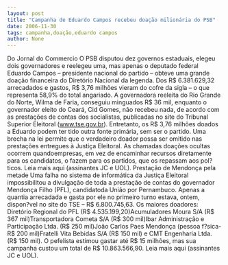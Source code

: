 ```yaml
---
layout: post
title: "Campanha de Eduardo Campos recebeu doação milionária do PSB"
date: 2006-11-30
tags: campanha,doação,eduardo campos
author: None
---
```

Do Jornal do Commercio
O PSB disputou dez governos estaduais, elegeu dois governadores e reelegeu uma, mas apenas o deputado federal Eduardo Campos – presidente nacional do partido – obteve uma grande doação financeira do Diretório Nacional da legenda. Dos R$ 6.381.629,32 arrecadados e gastos, R$ 3,76 milhões vieram do cofre da sigla – o que representa 58,9% do total angariado. 
A governadora reeleita do Rio Grande do Norte, Wilma de Faria, conseguiu minguados R$ 36 mil, enquanto o governador eleito do Ceará, Cid Gomes, não recebeu nada, de acordo com as prestações de contas dos socialistas, publicadas no site do Tribunal Superior Eleitoral (www.tse.gov.br).
Entretanto, os R$ 3,76 milhões doados a Eduardo podem ter tido outra fonte primária,
 sem ser o partido. Uma brecha na lei permite que o verdadeiro doador possa ser omitido nas prestações entregues à Justiça Eleitoral. As chamadas doações ocultas ocorrem quandoempresas, em vez de encaminhar recursos diretamente para os candidatos, o fazem para os partidos, que os repassam aos pol?ticos.
Leia mais aqui (assinantes JC e UOL).
Prestação de Mendonça pela metade
Uma falha no sistema de informática da Justiça Eleitoral impossibilitou a divulgação de toda a prestação de contas do governador Mendonça Filho (PFL), candidatoda União por Pernambuco. Apenas a quantia arrecadada e gasta por ele no primeiro turno estava, ontem, dispon?vel no site do TSE – R$ 6.800.745,63. 
Os maiores doadores: Diretório Regional do PFL (R$ 4.535.199,20)Acumuladores Moura S/A (R$ 367 mil)Transportadora Cometa S/A (R$ 300 mil)Ibar Administração e Participação Ltda. (R$ 250 mil)João Carlos Paes Mendonça (pessoa f?sica-R$ 200 mil)Fratelli Vita Bebidas S/A (R$ 150 mil) e CMT Engenharia Ltda. (R$ 150 mil). 
O pefelista estimou gastar até R$ 15 milhões, mas sua campanha custou um total de R$ 10.863.566,90.
Leia mais aqui (assinantes JC e UOL). 
